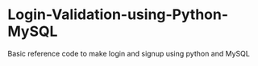 # Login-Validation-using-Python-MySQL
Basic reference code to make login and signup using python and MySQL
